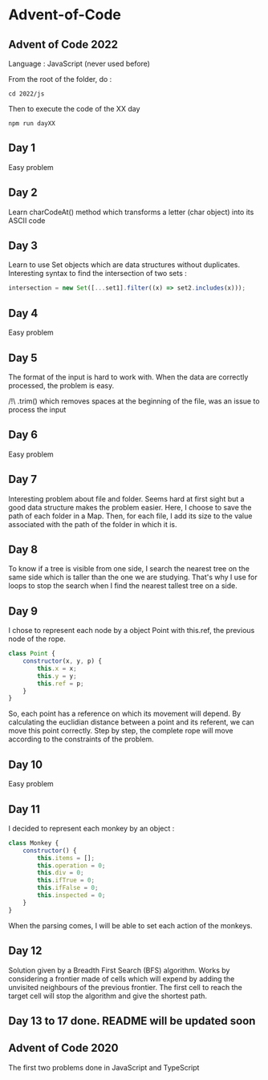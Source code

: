 # Advent-of-Code

## Advent of Code 2022

Language : JavaScript (never used before)

From the root of the folder, do :

```
cd 2022/js
```

Then to execute the code of the XX day

```
npm run dayXX
```

## Day 1

Easy problem

## Day 2

Learn charCodeAt() method which transforms a letter (char object) into its ASCII code

## Day 3

Learn to use Set objects which are data structures without duplicates.
Interesting syntax to find the intersection of two sets :

```js
intersection = new Set([...set1].filter((x) => set2.includes(x)));
```

## Day 4

Easy problem

## Day 5

The format of the input is hard to work with. When the data are correctly processed, the problem is easy.

/!\ .trim() which removes spaces at the beginning of the file, was an issue to process the input

## Day 6

Easy problem

## Day 7 

Interesting problem about file and folder. Seems hard at first sight but a good data structure makes the problem easier.
Here, I choose to save the path of each folder in a Map. Then, for each file, I add its size to the value associated with the path of the folder in which it is.

## Day 8

To know if a tree is visible from one side, I search the nearest tree on the same side which is taller than the one we are studying. That's why I use for loops to stop the search when I find the nearest tallest tree on a side.

## Day 9

I chose to represent each node by a object Point with this.ref, the previous node of the rope.
```js
class Point {
    constructor(x, y, p) {
        this.x = x;
        this.y = y;
        this.ref = p;
    }
}
```
So, each point has a reference on which its movement will depend. By calculating the euclidian distance between a point and its referent, we can move this point correctly. Step by step, the complete rope will move according to the constraints of the problem.

## Day 10

Easy problem

## Day 11

I decided to represent each monkey by an object :

```js
class Monkey {
    constructor() {
        this.items = [];
        this.operation = 0;
        this.div = 0;
        this.ifTrue = 0;
        this.ifFalse = 0;
        this.inspected = 0;
    }
}
```
When the parsing comes, I will be able to set each action of the monkeys.

## Day 12

Solution given by a Breadth First Search (BFS) algorithm. Works by considering a frontier made of cells which will expend by adding the unvisited neighbours of the previous frontier. The first cell to reach the target cell will stop the algorithm and give the shortest path.

## Day 13 to 17 done. README will be updated soon

## Advent of Code 2020

The first two problems done in JavaScript and TypeScript
